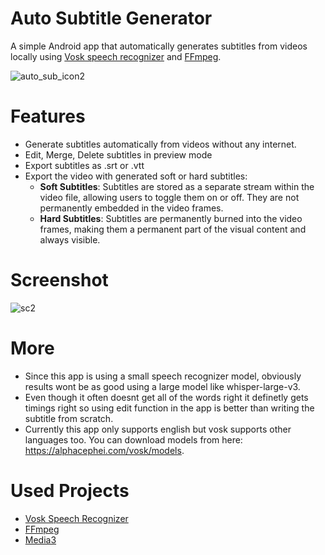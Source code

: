 # Auto Subtitle Generator

A simple Android app that automatically generates subtitles from videos locally using [Vosk speech recognizer](https://github.com/alphacep/vosk-api) and [FFmpeg](https://github.com/arthenica/ffmpeg-kit/tree/main/android).

![auto_sub_icon2](https://github.com/user-attachments/assets/8d2f8631-a595-49ec-92ec-9b60a72e73cf)

# Features
* Generate subtitles automatically from videos without any internet.
* Edit, Merge, Delete subtitles in preview mode
* Export subtitles as .srt or .vtt
* Export the video with generated soft or hard subtitles:
  * **Soft Subtitles**: Subtitles are stored as a separate stream within the video file, allowing users to toggle them on or off. They are not permanently embedded in the video frames.
  * **Hard Subtitles**: Subtitles are permanently burned into the video frames, making them a permanent part of the visual content and always visible.

# Screenshot
![sc2](https://github.com/user-attachments/assets/487aac36-2ab5-4f08-a813-74ce6e4fd12a)

# More
* Since this app is using a small speech recognizer model, obviously results wont be as good using a large model like whisper-large-v3.
* Even though it often doesnt get all of the words right it definetly gets timings right so using edit function in the app is better than writing the subtitle from scratch.
* Currently this app only supports english but vosk supports other languages too. You can download models from here: https://alphacephei.com/vosk/models.

# Used Projects
* [Vosk Speech Recognizer](https://github.com/alphacep/vosk-api)
* [FFmpeg](https://github.com/arthenica/ffmpeg-kit/tree/main/android)
* [Media3](https://developer.android.com/jetpack/androidx/releases/media3)
